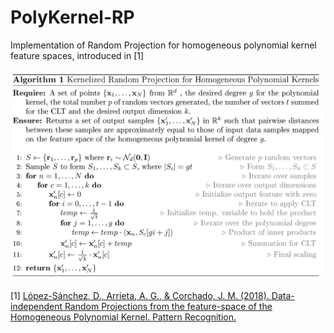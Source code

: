 # PolyKernel-RP
Implementation of Random Projection for homogeneous polynomial kernel feature spaces, introduced in [1]

![algp pseudo](https://github.com/lopeLH/PolyKernel-RP/blob/master/repo_images/algorithm.png)

[1] [López-Sánchez, D., Arrieta, A. G., & Corchado, J. M. (2018). Data-independent Random Projections from the feature-space of the Homogeneous Polynomial Kernel. Pattern Recognition.](https://www.sciencedirect.com/science/article/pii/S0031320318301675)

